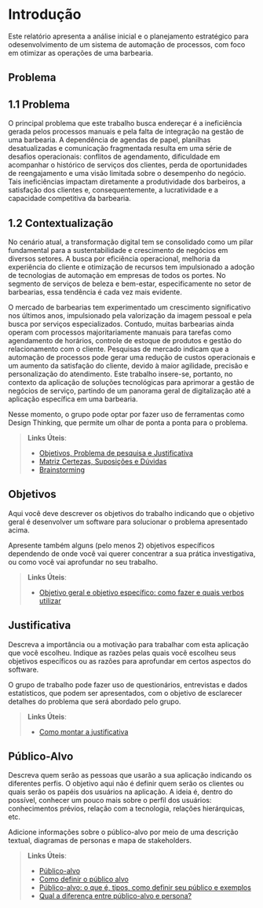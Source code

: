 # Introdução

Este relatório apresenta a análise inicial e o planejamento estratégico para odesenvolvimento de um sistema de automação de processos, com foco em otimizar as operações de uma barbearia.

## Problema

## 1.1 Problema 

O principal problema que este trabalho busca endereçar é a ineficiência gerada pelos processos manuais e pela falta de integração na gestão de uma barbearia. A dependência de agendas de papel, planilhas desatualizadas e comunicação fragmentada resulta em uma série de desafios operacionais: conflitos de agendamento, dificuldade em acompanhar o histórico de serviços dos clientes, perda de oportunidades de reengajamento e uma visão limitada sobre o desempenho do negócio. Tais ineficiências impactam diretamente a produtividade dos barbeiros, a satisfação dos clientes e, consequentemente, a lucratividade e a capacidade competitiva da barbearia.

## 1.2 Contextualização

No cenário atual, a transformação digital tem se consolidado como um pilar fundamental para a sustentabilidade e crescimento de negócios em diversos setores. A busca por eficiência operacional, melhoria da experiência do cliente e otimização de recursos tem impulsionado a adoção de tecnologias de automação em empresas de todos os portes. No segmento de serviços de beleza e bem-estar, especificamente no setor de barbearias, essa tendência é cada vez mais evidente. 

O mercado de barbearias tem experimentado um crescimento significativo nos últimos anos, impulsionado pela valorização da imagem pessoal e pela busca por serviços especializados. Contudo, muitas barbearias ainda operam com processos majoritariamente manuais para tarefas como agendamento de horários, controle de estoque de produtos e  gestão do relacionamento com o cliente. Pesquisas de mercado indicam que a automação de processos pode gerar uma redução de custos operacionais e um aumento da satisfação do cliente, devido à maior agilidade, precisão e personalização do atendimento. Este trabalho insere-se, portanto, no contexto da aplicação de soluções tecnológicas para aprimorar a gestão de negócios de serviço, partindo de um panorama geral de digitalização até a aplicação específica em uma barbearia.

Nesse momento, o grupo pode optar por fazer uso  de ferramentas como Design Thinking, que permite um olhar de ponta a ponta para o problema.

> **Links Úteis**:
> - [Objetivos, Problema de pesquisa e Justificativa](https://medium.com/@versioparole/objetivos-problema-de-pesquisa-e-justificativa-c98c8233b9c3)
> - [Matriz Certezas, Suposições e Dúvidas](https://medium.com/educa%C3%A7%C3%A3o-fora-da-caixa/matriz-certezas-suposi%C3%A7%C3%B5es-e-d%C3%BAvidas-fa2263633655)
> - [Brainstorming](https://www.euax.com.br/2018/09/brainstorming/)

## Objetivos

Aqui você deve descrever os objetivos do trabalho indicando que o objetivo geral é desenvolver um software para solucionar o problema apresentado acima. 

Apresente também alguns (pelo menos 2) objetivos específicos dependendo de onde você vai querer concentrar a sua prática investigativa, ou como você vai aprofundar no seu trabalho.
 
> **Links Úteis**:
> - [Objetivo geral e objetivo específico: como fazer e quais verbos utilizar](https://blog.mettzer.com/diferenca-entre-objetivo-geral-e-objetivo-especifico/)

## Justificativa

Descreva a importância ou a motivação para trabalhar com esta aplicação que você escolheu. Indique as razões pelas quais você escolheu seus objetivos específicos ou as razões para aprofundar em certos aspectos do software.

O grupo de trabalho pode fazer uso de questionários, entrevistas e dados estatísticos, que podem ser apresentados, com o objetivo de esclarecer detalhes do problema que será abordado pelo grupo.

> **Links Úteis**:
> - [Como montar a justificativa](https://guiadamonografia.com.br/como-montar-justificativa-do-tcc/)

## Público-Alvo

Descreva quem serão as pessoas que usarão a sua aplicação indicando os diferentes perfis. O objetivo aqui não é definir quem serão os clientes ou quais serão os papéis dos usuários na aplicação. A ideia é, dentro do possível, conhecer um pouco mais sobre o perfil dos usuários: conhecimentos prévios, relação com a tecnologia, relações
hierárquicas, etc.

Adicione informações sobre o público-alvo por meio de uma descrição textual, diagramas de personas e mapa de stakeholders.

> **Links Úteis**:
> - [Público-alvo](https://blog.hotmart.com/pt-br/publico-alvo/)
> - [Como definir o público alvo](https://exame.com/pme/5-dicas-essenciais-para-definir-o-publico-alvo-do-seu-negocio/)
> - [Público-alvo: o que é, tipos, como definir seu público e exemplos](https://klickpages.com.br/blog/publico-alvo-o-que-e/)
> - [Qual a diferença entre público-alvo e persona?](https://rockcontent.com/blog/diferenca-publico-alvo-e-persona/)
